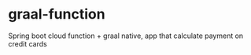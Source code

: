 # graal-function
Spring boot cloud function + graal native, app that calculate payment on credit cards 
